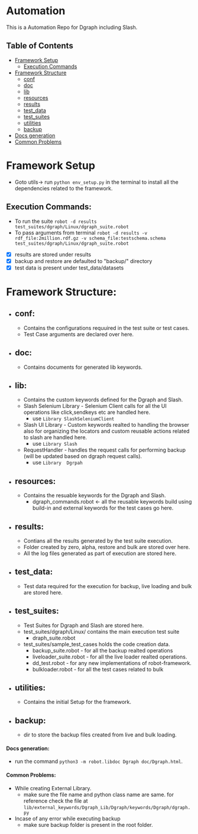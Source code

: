 # Automation
This is a Automation Repo for Dgraph including Slash.

## Table of Contents

* [Framework Setup](#framework-setup)
    * [Execution Commands](#execution-commands)
* [Framework Structure](#framework-structure)
  * [conf](#config)
  * [doc](#doc)
  * [lib](#lib)
  * [resources](#resources)
  * [results](#results)
  * [test_data](#test_data)
  * [test_suites](#test_suites)
  * [utilities](#utilities)
  * [backup](#backup)
* [Docs generation](#docs-generation)
* [Common Problems](#common-Problems)


# Framework Setup
* Goto utils-> run `python env_setup.py` in the terminal to install all the dependencies related to the framework.

## Execution Commands:
* To run the suite `robot -d results test_suites/dgraph/Linux/dgraph_suite.robot`
* To pass arguments from terminal `robot -d results -v rdf_file:2million.rdf.gz -v schema_file:testschema.schema test_suites/dgraph/Linux/dgraph_suite.robot`

- [x] results are stored under results
- [x] backup and restore are defaulted to "backup/" directory
- [x] test data is present under test_data/datasets

# Framework Structure:
*   ##  conf:
    * Contains the configurations requuired in the test suite or test cases.
    * Test Case arguments are declared over here.
*   ## doc:
    * Contains documents for generated lib keywords.

*   ## lib:
    * Contains the custom keywords defined for the Dgraph and Slash.
    * Slash Selenium Library - Selenium Client calls for all the UI operations like click,sendkeys etc are handled here.
        * use `Library SlashSeleniumClient`
    * Slash UI Library - Custom keywords realted to handling the browser also for organizing the locators and custom reusable actions related to slash are handled here.
        * use `Library Slash`
    * RequestHandler - handles the request calls for performing backup (will be updated based on dgraph request calls).
        * use `Library  Dgrpah`

*   ##  resources:
    * Contains the resuable keywords for the Dgraph and Slash.
        * dgraph_commands.robot <- all the reusable keywords build using build-in and external keywords for the test cases go here.

*   ##  results:
    * Contians all the results generated by the test suite execution.
    * Folder created by zero, alpha, restore and bulk are stored over here.
    * All the log files generated as part of execution are stored here.

*   ##  test_data:
    * Test data required for the execution for backup, live loading and bulk are stored here.

*   ##  test_suites:
    * Test Suites for Dgraph and Slash are stored here.
    * test_suites/dgraph/Linux/ contains the main execution test suite
        * draph_suite.robot
    * test_suites/sample_test_cases holds the code creation data.
        * backup_suite.robot - for all the backup realted operations
        * liveloader_suite.robot - for all the live loader realted operations.
        * dd_test.robot - for any new implementations of robot-framework.
        * bulkloader.robot - for all the test cases related to bulk
*   ##  utilities:
    * Contains the initial Setup for the framework.

*   ## backup:
    * dir to store the backup files created from live and bulk loading.

#### Docs generation:
* run the command `python3 -m robot.libdoc Dgraph doc/Dgraph.html`.

#### Common Problems:
* While creating External Library.
    * make sure the file name and python class name are same. for reference check the file at `lib/external_keywords/Dgraph_Lib/Dgraph/keywords/Dgraph/dgraph.py`
* Incase of any error while executing backup
    * make sure backup folder is present in the root folder.

